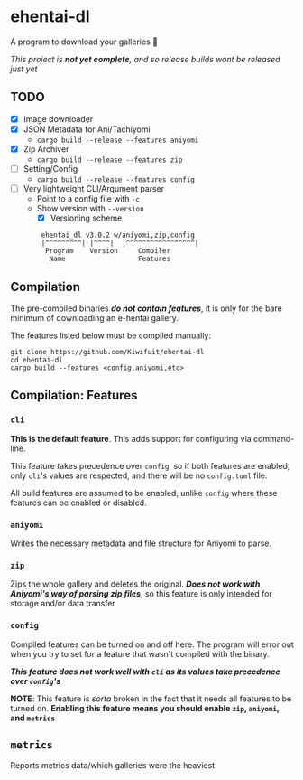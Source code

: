 # ehentai-dl
A program to download your galleries 🦀

*This project is **not yet complete**, and so release builds wont be released just yet*

## TODO
- [x] Image downloader
- [x] JSON Metadata for Ani/Tachiyomi
  - `cargo build --release --features aniyomi`
- [x] Zip Archiver
  - `cargo build --release --features zip`
- [ ] Setting/Config
  - `cargo build --release --features config`
- [ ] Very lightweight CLI/Argument parser
  - Point to a config file with `-c`
  - Show version with `--version`
    - [x] Versioning scheme
     ```
      ehentai_dl v3.0.2 w/aniyomi,zip,config
      |^^^^^^^^^| |^^^^|  |^^^^^^^^^^^^^^^^^|
       Program    Version     Compiler
        Name                  Features
      ```

## Compilation
The pre-compiled binaries ***do not contain features***, it is only for the bare minimum of downloading an e-hentai gallery.

The features listed below must be compiled manually:
```
git clone https://github.com/Kiwifuit/ehentai-dl
cd ehentai-dl
cargo build --features <config,aniyomi,etc>
```

## Compilation: Features

### `cli`
**This is the default feature**. This adds support for configuring via command-line.

This feature takes precedence over `config`, so if both features are enabled, only `cli`'s values are respected, and there will be no `config.toml` file.

All build features are assumed to be enabled, unlike
`config` where these features can be enabled or disabled.

### `aniyomi`
Writes the necessary metadata and file structure for Aniyomi to parse.

### `zip`
Zips the whole gallery and deletes the original. ***Does not work with Aniyomi's way of parsing zip files***, so this feature is only intended for storage and/or data transfer

### `config`
Compiled features can be turned on and off here. The program will error out when you try to set for a feature that wasn't compiled with the binary.

***This feature does not work well with `cli` as its values
take precedence over `config`'s***

**NOTE**: This feature is *sorta* broken in the fact that it needs all features to be turned on. **Enabling this feature means you should enable `zip`, `aniyomi`, and `metrics`**

## `metrics`
Reports metrics data/which galleries were the heaviest